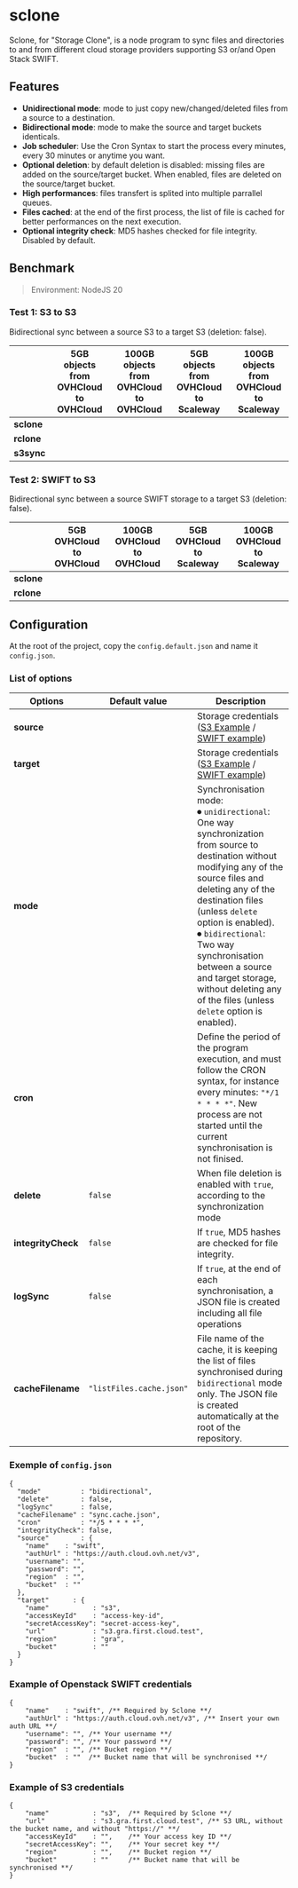 # sclone

Sclone, for "Storage Clone", is a node program to sync files and directories to and from different cloud storage providers supporting S3 or/and Open Stack SWIFT.

## Features

- **Unidirectional mode**: mode to just copy new/changed/deleted files from a source to a destination.
- **Bidirectional mode**: mode to make the source and target buckets identicals.
- **Job scheduler**: Use the Cron Syntax to start the process every minutes, every 30 minutes or anytime you want.
- **Optional deletion**: by default deletion is disabled: missing files are added on the source/target bucket. When enabled, files are deleted on the source/target bucket.
- **High performances**: files transfert is splited into multiple parrallel queues.
- **Files cached**: at the end of the first process, the list of file is cached for better performances on the next execution.
- **Optional integrity check**: MD5 hashes checked for file integrity. Disabled by default.

## Benchmark

> Environment: NodeJS 20 

### Test 1: S3 to S3

Bidirectional sync between a source S3 to a target S3 (deletion: false).

| | **5GB** objects from OVHCloud to OVHCloud | **100GB**  objects from OVHCloud to OVHCloud | **5GB**  objects from OVHCloud to Scaleway | **100GB**  objects from OVHCloud to Scaleway |
|-----------------------------|-------------------------------|--------------------------------|------------------------------|--------------------------------|
| **sclone**                  |                               |                                |                              |                                |
| **rclone**                  |                               |                                |                              |                                |
| **s3sync**                  |                               |                                |                              |                                |

### Test 2: SWIFT to S3

Bidirectional sync between a source SWIFT storage to a target S3 (deletion: false).

| | **5GB**  OVHCloud to OVHCloud | **100GB** OVHCloud to OVHCloud | **5GB** OVHCloud to Scaleway | **100GB** OVHCloud to Scaleway |
|---|---|---|---|---|
| **sclone** |  |  |  |  |
| **rclone** |  |  |  |  |

## Configuration

At the root of the project, copy the `config.default.json` and name it `config.json`.

### List of options

| Options | Default value  | Description |
|---|---|---|
| **source** | | Storage credentials ([S3 Example](#example-of-s3-credentials) / [SWIFT example](#example-of-openstack-swift-credentials)) |
| **target** | | Storage credentials ([S3 Example](#example-of-s3-credentials) / [SWIFT example](#example-of-openstack-swift-credentials)) |
| **mode** |  | Synchronisation mode:<br> ⏺ `unidirectional`: One way synchronization from source to destination without modifying any of the source files and deleting any of the destination files (unless `delete` option is enabled).<br> ⏺ `bidirectional`: Two way synchronisation between a source and target storage, without deleting any of the files (unless `delete` option is enabled). |
| **cron** |  | Define the period of the program execution, and must follow the CRON syntax, for instance every minutes: `"*/1 * * * *"`. New process are not started until the current synchronisation is not finised. |
| **delete** | `false` | When file deletion is enabled with `true`, according to the synchronization mode |
| **integrityCheck** | `false` | If `true`, MD5 hashes are checked for file integrity. |
| **logSync** | `false` | If `true`, at the end of each synchronisation, a JSON file is created including all file operations |
| **cacheFilename** | `"listFiles.cache.json"` | File name of the cache, it is keeping the list of files synchronised during `bidirectional` mode only. The JSON file is created automatically at the root of the repository. |



### Exemple of `config.json`
```jsonc
{
  "mode"          : "bidirectional",
  "delete"        : false,
  "logSync"       : false,
  "cacheFilename" : "sync.cache.json",
  "cron"          : "*/5 * * * *",
  "integrityCheck": false,
  "source"        : {
    "name"    : "swift",
    "authUrl" : "https://auth.cloud.ovh.net/v3",
    "username": "",
    "password": "",
    "region"  : "",
    "bucket"  : ""
  },
  "target"      : {
    "name"           : "s3",
    "accessKeyId"    : "access-key-id",
    "secretAccessKey": "secret-access-key",
    "url"            : "s3.gra.first.cloud.test",
    "region"         : "gra",
    "bucket"         : ""
  }
}
```

### Example of Openstack SWIFT credentials

```jsonc
{
    "name"    : "swift", /** Required by Sclone **/
    "authUrl" : "https://auth.cloud.ovh.net/v3", /** Insert your own auth URL **/
    "username": "", /** Your username **/
    "password": "", /** Your password **/
    "region"  : "", /** Bucket region **/
    "bucket"  : ""  /** Bucket name that will be synchronised **/
}
```

### Example of S3 credentials

```jsonc
{
    "name"           : "s3",  /** Required by Sclone **/
    "url"            : "s3.gra.first.cloud.test", /** S3 URL, without the bucket name, and without "https://" **/
    "accessKeyId"    : "",    /** Your access key ID **/
    "secretAccessKey": "",    /** Your secret key **/
    "region"         : "",    /** Bucket region **/
    "bucket"         : ""     /** Bucket name that will be synchronised **/
}
```